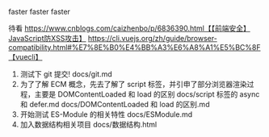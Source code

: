 faster faster faster

待看
https://www.cnblogs.com/caizhenbo/p/6836390.html【【前端安全】JavaScript防XSS攻击】
https://cli.vuejs.org/zh/guide/browser-compatibility.html#%E7%8E%B0%E4%BB%A3%E6%A8%A1%E5%BC%8F【vuecli】

1. 测试下 git 提交!
   docs/git.md
2. 为了了解 ECM 概念，先去了解了 script 标签，并引申了部分浏览器渲染过程，主要是 DOMContentLoaded 和 load 的区别
   docs/script 标签的 async 和 defer.md
   docs/DOMContentLoaded 和 load 的区别.md
3. 开始测试 ES-Module 的相关特性
   docs/ESModule.md
4. 加入数据结构相关项目
   docs/数据结构.html
